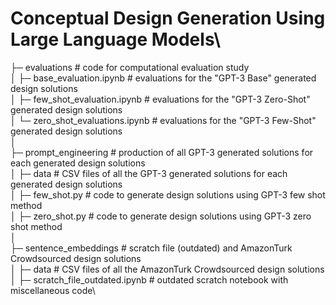 # Conceptual Design Generation Using Large Language Models\
├─ evaluations      # code for computational evaluation study\
│  ├─ base_evaluation.ipynb         # evaluations for the "GPT-3 Base" generated design solutions\
│  ├─ few_shot_evaluation.ipynb     # evaluations for the "GPT-3 Zero-Shot" generated design solutions\
│  └─ zero_shot_evaluations.ipynb   # evaluations for the "GPT-3 Few-Shot" generated design solutions\
│ \
├─ prompt_engineering     # production of all GPT-3 generated solutions for each generated design solutions\
│  ├─ data                # CSV files of all the GPT-3 generated solutions for each generated design solutions\
│  ├─ few_shot.py         # code to generate design solutions using GPT-3 few shot method\
│  ├─ zero_shot.py        # code to generate design solutions using GPT-3 zero shot method\
│ \
├─ sentence_embeddings                           # scratch file (outdated) and AmazonTurk Crowdsourced design solutions\
│  ├─ data                                       # CSV files of all the AmazonTurk Crowdsourced design solutions\
│  ├─ scratch_file_outdated.ipynb                # outdated scratch notebook with miscellaneous code\
